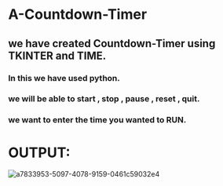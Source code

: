 # A-Countdown-Timer
## we have created Countdown-Timer using TKINTER and TIME.
###  In this we have used python. 
### we will be able to start , stop , pause , reset , quit.
### we want to enter the time you wanted to RUN.
 
 
 
 
 
 # OUTPUT:


![a7833953-5097-4078-9159-0461c59032e4](https://user-images.githubusercontent.com/113525732/196134188-b3ddd578-f31e-4666-ad6d-5c0efaf26f51.jpg)


